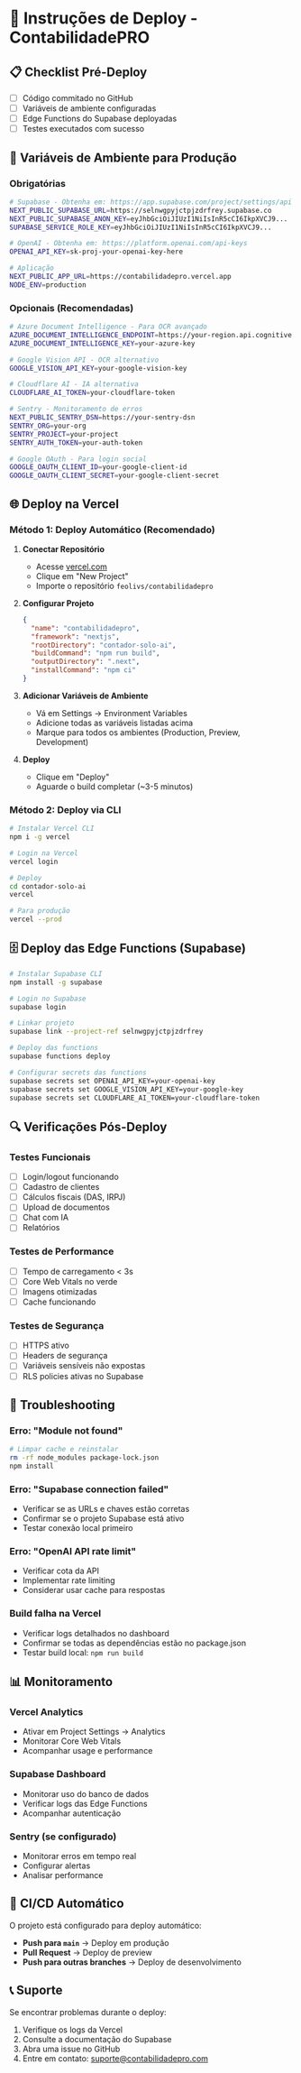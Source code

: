 # 🚀 Instruções de Deploy - ContabilidadePRO

## 📋 Checklist Pré-Deploy

- [ ] Código commitado no GitHub
- [ ] Variáveis de ambiente configuradas
- [ ] Edge Functions do Supabase deployadas
- [ ] Testes executados com sucesso

## 🔐 Variáveis de Ambiente para Produção

### **Obrigatórias**

```bash
# Supabase - Obtenha em: https://app.supabase.com/project/settings/api
NEXT_PUBLIC_SUPABASE_URL=https://selnwgpyjctpjzdrfrey.supabase.co
NEXT_PUBLIC_SUPABASE_ANON_KEY=eyJhbGciOiJIUzI1NiIsInR5cCI6IkpXVCJ9...
SUPABASE_SERVICE_ROLE_KEY=eyJhbGciOiJIUzI1NiIsInR5cCI6IkpXVCJ9...

# OpenAI - Obtenha em: https://platform.openai.com/api-keys
OPENAI_API_KEY=sk-proj-your-openai-key-here

# Aplicação
NEXT_PUBLIC_APP_URL=https://contabilidadepro.vercel.app
NODE_ENV=production
```

### **Opcionais (Recomendadas)**

```bash
# Azure Document Intelligence - Para OCR avançado
AZURE_DOCUMENT_INTELLIGENCE_ENDPOINT=https://your-region.api.cognitive.microsoft.com/
AZURE_DOCUMENT_INTELLIGENCE_KEY=your-azure-key

# Google Vision API - OCR alternativo
GOOGLE_VISION_API_KEY=your-google-vision-key

# Cloudflare AI - IA alternativa
CLOUDFLARE_AI_TOKEN=your-cloudflare-token

# Sentry - Monitoramento de erros
NEXT_PUBLIC_SENTRY_DSN=https://your-sentry-dsn
SENTRY_ORG=your-org
SENTRY_PROJECT=your-project
SENTRY_AUTH_TOKEN=your-auth-token

# Google OAuth - Para login social
GOOGLE_OAUTH_CLIENT_ID=your-google-client-id
GOOGLE_OAUTH_CLIENT_SECRET=your-google-client-secret
```

## 🌐 Deploy na Vercel

### **Método 1: Deploy Automático (Recomendado)**

1. **Conectar Repositório**
   - Acesse [vercel.com](https://vercel.com)
   - Clique em "New Project"
   - Importe o repositório `feolivs/contabilidadepro`

2. **Configurar Projeto**
   ```json
   {
     "name": "contabilidadepro",
     "framework": "nextjs",
     "rootDirectory": "contador-solo-ai",
     "buildCommand": "npm run build",
     "outputDirectory": ".next",
     "installCommand": "npm ci"
   }
   ```

3. **Adicionar Variáveis de Ambiente**
   - Vá em Settings → Environment Variables
   - Adicione todas as variáveis listadas acima
   - Marque para todos os ambientes (Production, Preview, Development)

4. **Deploy**
   - Clique em "Deploy"
   - Aguarde o build completar (~3-5 minutos)

### **Método 2: Deploy via CLI**

```bash
# Instalar Vercel CLI
npm i -g vercel

# Login na Vercel
vercel login

# Deploy
cd contador-solo-ai
vercel

# Para produção
vercel --prod
```

## 🗄️ Deploy das Edge Functions (Supabase)

```bash
# Instalar Supabase CLI
npm install -g supabase

# Login no Supabase
supabase login

# Linkar projeto
supabase link --project-ref selnwgpyjctpjzdrfrey

# Deploy das functions
supabase functions deploy

# Configurar secrets das functions
supabase secrets set OPENAI_API_KEY=your-openai-key
supabase secrets set GOOGLE_VISION_API_KEY=your-google-key
supabase secrets set CLOUDFLARE_AI_TOKEN=your-cloudflare-token
```

## 🔍 Verificações Pós-Deploy

### **Testes Funcionais**
- [ ] Login/logout funcionando
- [ ] Cadastro de clientes
- [ ] Cálculos fiscais (DAS, IRPJ)
- [ ] Upload de documentos
- [ ] Chat com IA
- [ ] Relatórios

### **Testes de Performance**
- [ ] Tempo de carregamento < 3s
- [ ] Core Web Vitals no verde
- [ ] Imagens otimizadas
- [ ] Cache funcionando

### **Testes de Segurança**
- [ ] HTTPS ativo
- [ ] Headers de segurança
- [ ] Variáveis sensíveis não expostas
- [ ] RLS policies ativas no Supabase

## 🚨 Troubleshooting

### **Erro: "Module not found"**
```bash
# Limpar cache e reinstalar
rm -rf node_modules package-lock.json
npm install
```

### **Erro: "Supabase connection failed"**
- Verificar se as URLs e chaves estão corretas
- Confirmar se o projeto Supabase está ativo
- Testar conexão local primeiro

### **Erro: "OpenAI API rate limit"**
- Verificar cota da API
- Implementar rate limiting
- Considerar usar cache para respostas

### **Build falha na Vercel**
- Verificar logs detalhados no dashboard
- Confirmar se todas as dependências estão no package.json
- Testar build local: `npm run build`

## 📊 Monitoramento

### **Vercel Analytics**
- Ativar em Project Settings → Analytics
- Monitorar Core Web Vitals
- Acompanhar usage e performance

### **Supabase Dashboard**
- Monitorar uso do banco de dados
- Verificar logs das Edge Functions
- Acompanhar autenticação

### **Sentry (se configurado)**
- Monitorar erros em tempo real
- Configurar alertas
- Analisar performance

## 🔄 CI/CD Automático

O projeto está configurado para deploy automático:
- **Push para `main`** → Deploy em produção
- **Pull Request** → Deploy de preview
- **Push para outras branches** → Deploy de desenvolvimento

## 📞 Suporte

Se encontrar problemas durante o deploy:
1. Verifique os logs da Vercel
2. Consulte a documentação do Supabase
3. Abra uma issue no GitHub
4. Entre em contato: suporte@contabilidadepro.com
